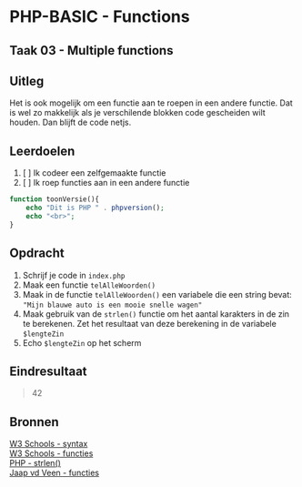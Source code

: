 # PHP-BASIC - Functions

## Taak 03 - Multiple functions

## Uitleg

Het is ook mogelijk om een functie aan te roepen in een andere functie. Dat is wel zo makkelijk als je verschilende blokken code gescheiden wilt houden. Dan blijft de code netjs.

## Leerdoelen

1. [ ] Ik codeer een zelfgemaakte functie
2. [ ] Ik roep functies aan in een andere functie

```php
function toonVersie(){
    echo "Dit is PHP " . phpversion();
    echo "<br>";
}
```

## Opdracht

1. Schrijf je code in `index.php`
2. Maak een functie `telAlleWoorden()`
3. Maak in de functie `telAlleWoorden()` een variabele die een string bevat: `"Mijn blauwe auto is een mooie snelle wagen"`
4. Maak gebruik van de `strlen()` functie om het aantal karakters in de zin te berekenen. Zet het resultaat van deze berekening in de variabele `$lengteZin`
5. Echo `$lengteZin` op het scherm

## Eindresultaat

> 42

## Bronnen

[W3 Schools - syntax](https://www.w3schools.com/PHP/php_syntax.asp)  
[W3 Schools - functies](https://www.w3schools.com/php/php_functions.asp)  
[PHP  - strlen()](https://www.php.net/manual/en/function.strlen.php)  
[Jaap vd Veen - functies](https://phpbasis.jaapvdveen.nl/basiscursus-php/les-3-inleiding-functies/)

<!--- ------------ DIT COMMENTAAR LATEN STAAN AUB ------------
------------------ ------------------------------ ------------
------------------ eagle ref:93252457
------------------ ------------------------------ ------------
------------------ DIT COMMENTAAR LATEN STAAN AUB -------- -->
